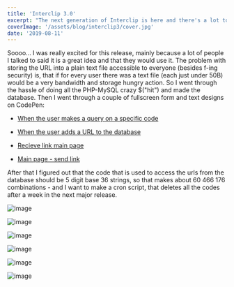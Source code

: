 ```yaml
---
title: 'Interclip 3.0'
excerpt: "The next generation of Interclip is here and there's a lot to it"
coverImage: '/assets/blog/interclip3/cover.jpg'
date: '2019-08-11'
---
```

<p>Soooo...
I was really excited for this release, mainly because a lot of people I talked to said it is a great idea and that they would use it. The problem with storing the URL into a plain text file accessible to everyone (besides f-ing security) is, that if for every user there was a text file (each just under 50B) would be a very bandwidth and storage hungry action. So I went through the hassle of doing all the PHP-MySQL crazy $(&quot;hit&quot;) and made the database. Then I went through a couple of fullscreen form and text designs on CodePen:</p>
<ul>
<li><p><a href="https://codepen.io/filip_tronicek/pen/qeJjPz">When the user makes a query on a specific code</a> </p>
</li>
<li><p><a href="https://codepen.io/filip_tronicek/pen/rXqwro">When the user adds a URL to the database</a> </p>
</li>
<li><p><a href="https://codepen.io/filip_tronicek/pen/dxNdgN">Recieve link main page</a> </p>
</li>
<li><p><a href="https://codepen.io/MilanMilosev/pen/JdgRpB/">Main page - send link</a> </p>
</li>
</ul>
<p>After that I figured out that the code that is used to access the urls from the database should be 5 digit base 36 strings, so that makes about 60 466 176 combinations - and I want to make a cron script, that deletes all the codes after a week in the next major release.</p>
<p><img src="https://user-images.githubusercontent.com/29888641/62826686-faa86b80-bbbf-11e9-81db-c7e321eaf2e4.png" alt="image"></p>
<p><img src="https://user-images.githubusercontent.com/29888641/62826693-127fef80-bbc0-11e9-95fe-300241e31397.png" alt="image"></p>
<p><img src="https://user-images.githubusercontent.com/29888641/62826696-24619280-bbc0-11e9-81d1-e99c1c37e0d1.png" alt="image"></p>
<p><img src="https://user-images.githubusercontent.com/29888641/62826699-36433580-bbc0-11e9-925b-00c7f0e4e8f4.png" alt="image"></p>
<p><img src="https://user-images.githubusercontent.com/29888641/62826703-4e1ab980-bbc0-11e9-9bc1-eb102f8059fa.png" alt="image"></p>
<p><img src="https://user-images.githubusercontent.com/29888641/62826710-6094f300-bbc0-11e9-8511-59d12efb8618.png" alt="image"></p>